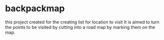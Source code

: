 # backpackmap

this project created for the creating list for location to visit It is aimed to turn the points to be visited by cutting into a road map by marking them on the map.
